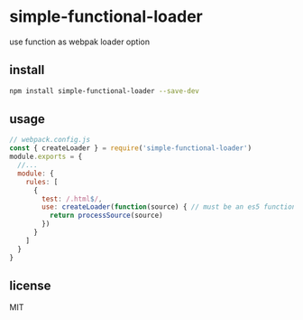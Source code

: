 # simple-functional-loader
use function as webpak loader option

## install
```bash
npm install simple-functional-loader --save-dev
```

## usage
```javascript
// webpack.config.js
const { createLoader } = require('simple-functional-loader')
module.exports = {
  //...
  module: {
    rules: [
      {
        test: /.html$/,
        use: createLoader(function(source) { // must be an es5 function, can not be arrow function or class.
          return processSource(source)
        })
      }
    ]
  }
}
```

## license
MIT
